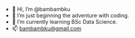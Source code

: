 - 👋 Hi, I’m @bambambku
- 👀 I’m just beginning the adventure with coding. 
- 🌱 I’m currently learning BSc Data Science.           
- 📫 bambambku@gmail.com

<!---
bambambku/bambambku is a ✨ special ✨ repository because its `README.md` (this file) appears on your GitHub profile.
You can click the Preview link to take a look at your changes.
--->
